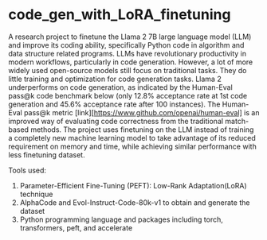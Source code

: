 # code_gen_with_LoRA_finetuning

A research project to finetune the Llama 2 7B large language model (LLM) and improve its coding ability, specifically Python code in algorithm and data structure related programs.
LLMs have revolutionary productivity in modern workflows, particularly in code generation. However, a lot of more widely used open-source models still focus on traditional
tasks. They do little training and optimization for code generation tasks. Llama 2 underperforms on code generation, as indicated by the Human-Eval pass@k code benchmark below (only 12.8% acceptance rate at 1st code generation and 45.6% acceptance rate after 100 instances). The Human-Eval pass@k metric [link][https://www.github.com/openai/human-eval] is an improved way of evaluating code correctness from the traditional match-based methods. The project uses finetuning on the LLM instead of training a completely new machine learning model to take advantage of its reduced requirement on memory and time, while achieving similar performance with less finetuning dataset. 


Tools used: 
1. Parameter-Efficient Fine-Tuning (PEFT): Low-Rank Adaptation(LoRA) technique
2. AlphaCode and Evol-Instruct-Code-80k-v1 to obtain and generate the dataset
3. Python programming language and packages including torch, transformers, peft, and accelerate 
